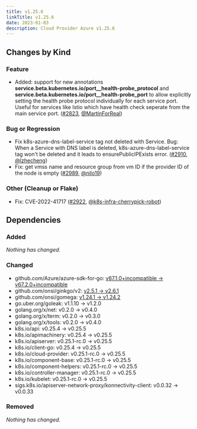 ```yaml
---
title: v1.25.6
linkTitle: v1.25.6
date: 2023-01-03
description: Cloud Provider Azure v1.25.6
---
```



## Changes by Kind

### Feature

- Added: support for new annotations **service.beta.kubernetes.io/port_<num>_health-probe_protocol** and **service.beta.kubernetes.io/port_<num>_health-probe_port** to allow explicitly setting the health probe protocol individually for each service port. Useful for services like Istio which have health check seperate from the main service port. ([#2823](https://github.com/kubernetes-sigs/cloud-provider-azure/pull/2823), [@MartinForReal](https://github.com/MartinForReal))

### Bug or Regression

- Fix k8s-azure-dns-label-service tag not deleted with Service. Bug: When a Service with DNS label is deleted, k8s-azure-dns-label-service tag won't be deleted and it leads to ensurePublicIPExists error. ([#2910](https://github.com/kubernetes-sigs/cloud-provider-azure/pull/2910), [@lzhecheng](https://github.com/lzhecheng))
- Fix: get vmss name and resource group from vm ID if the provider ID of the node is empty ([#2989](https://github.com/kubernetes-sigs/cloud-provider-azure/pull/2989), [@nilo19](https://github.com/nilo19))

### Other (Cleanup or Flake)

- Fix: CVE-2022-41717 ([#2922](https://github.com/kubernetes-sigs/cloud-provider-azure/pull/2922), [@k8s-infra-cherrypick-robot](https://github.com/k8s-infra-cherrypick-robot))

## Dependencies

### Added
_Nothing has changed._

### Changed
- github.com/Azure/azure-sdk-for-go: [v67.1.0+incompatible → v67.2.0+incompatible](https://github.com/Azure/azure-sdk-for-go/compare/v67.1.0...v67.2.0)
- github.com/onsi/ginkgo/v2: [v2.5.1 → v2.6.1](https://github.com/onsi/ginkgo/v2/compare/v2.5.1...v2.6.1)
- github.com/onsi/gomega: [v1.24.1 → v1.24.2](https://github.com/onsi/gomega/compare/v1.24.1...v1.24.2)
- go.uber.org/goleak: v1.1.10 → v1.2.0
- golang.org/x/net: v0.2.0 → v0.4.0
- golang.org/x/term: v0.2.0 → v0.3.0
- golang.org/x/tools: v0.2.0 → v0.4.0
- k8s.io/api: v0.25.4 → v0.25.5
- k8s.io/apimachinery: v0.25.4 → v0.25.5
- k8s.io/apiserver: v0.25.1-rc.0 → v0.25.5
- k8s.io/client-go: v0.25.4 → v0.25.5
- k8s.io/cloud-provider: v0.25.1-rc.0 → v0.25.5
- k8s.io/component-base: v0.25.1-rc.0 → v0.25.5
- k8s.io/component-helpers: v0.25.1-rc.0 → v0.25.5
- k8s.io/controller-manager: v0.25.1-rc.0 → v0.25.5
- k8s.io/kubelet: v0.25.1-rc.0 → v0.25.5
- sigs.k8s.io/apiserver-network-proxy/konnectivity-client: v0.0.32 → v0.0.33

### Removed
_Nothing has changed._
